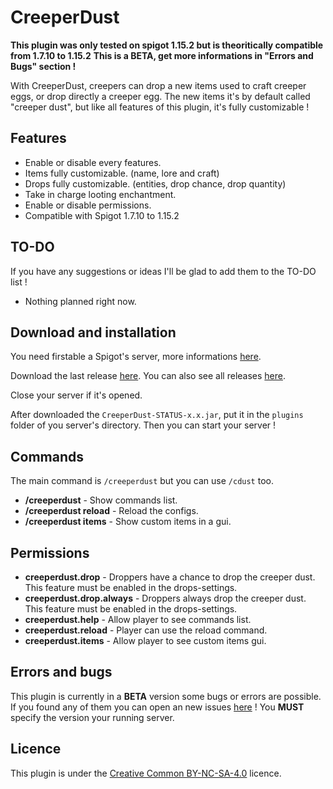 # CreeperDust
**This plugin was only tested on spigot 1.15.2 but is theoritically compatible from 1.7.10 to 1.15.2**
**This is a BETA, get more informations in "Errors and Bugs" section !**


With CreeperDust, creepers can drop a new items used to craft creeper eggs, or drop directly a creeper egg. The new items it's by default called "creeper dust", but like all features of this plugin, it's fully customizable !

## Features
* Enable or disable every features.
* Items fully customizable. (name, lore and craft)
* Drops fully customizable. (entities, drop chance, drop quantity)
* Take in charge looting enchantment.
* Enable or disable permissions.
* Compatible with Spigot 1.7.10 to 1.15.2

## TO-DO
If you have any suggestions or ideas I'll be glad to add them to the TO-DO list !
* Nothing planned right now.

## Download and installation
You need firstable a Spigot's server, more informations [here](https://www.spigotmc.org/wiki/buildtools).

Download the last release [here](https://www.github.com/Plixe/CreeperDust/releases/latest). You can also see all releases [here](https://www.github.com/Plixe/CreeperDust/latest).

Close your server if it's opened. 

After downloaded the `CreeperDust-STATUS-x.x.jar`, put it in the `plugins` folder of you server's directory.
Then you can start your server !

## Commands
The main command is `/creeperdust` but you can use `/cdust` too.

* **/creeperdust** - Show commands list.
* **/creeperdust reload** - Reload the configs.
* **/creeperdust items** - Show custom items in a gui.

## Permissions
* **creeperdust.drop** - Droppers have a chance to drop the creeper dust. This feature must be enabled in the drops-settings.
* **creeperdust.drop.always** - Droppers always drop the creeper dust. This feature must be enabled in the drops-settings.
* **creeperdust.help** - Allow player to see commands list.
* **creeperdust.reload** - Player can use the reload command.
* **creeperdust.items** - Allow player to see custom items gui.

## Errors and bugs
This plugin is currently in a **BETA** version some bugs or errors are possible. If you found any of them you can open an new issues [here](https://github.com/Plixe/CreeperDust/issues) !
You **MUST** specify the version your running server.

## Licence
This plugin is under the [Creative Common BY-NC-SA-4.0](https://creativecommons.org/licenses/by-nc-sa/4.0/) licence.
